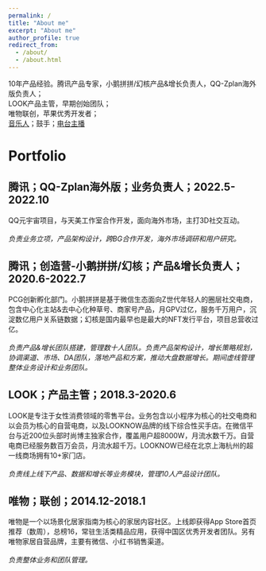 ```yaml
---
permalink: /
title: "About me"
excerpt: "About me"
author_profile: true
redirect_from: 
  - /about/
  - /about.html
---
```


10年产品经验。腾讯产品专家，小鹅拼拼/幻核产品&增长负责人，QQ-Zplan海外版负责人；<br> LOOK产品主管，早期创始团队；<br>唯物联创，苹果优秀开发者；<br>[音乐人](http://163cn.tv/9lZXi2 )；⿎⼿；[电台主播](https://www.xiaoyuzhoufm.com/podcast/5e8179dc418a84a046aeebf1)

Portfolio
======

腾讯；QQ-Zplan海外版；业务负责人；2022.5-2022.10
------
QQ元宇宙项目，与天美工作室合作开发，面向海外市场，主打3D社交互动。<br><br>
*负责业务立项，产品架构设计，跨BG合作开发，海外市场调研和用户研究。*

腾讯；创造营-小鹅拼拼/幻核；产品&增长负责人；2020.6-2022.7
------
PCG创新孵化部门。小鹅拼拼是基于微信生态面向Z世代年轻人的圈层社交电商，包含中心化主站&去中心化种草号、商家号产品，月GPV过亿，服务千万用户，沉淀数亿用户关系链数据；幻核是国内最早也是最大的NFT发行平台，项目总营收过亿。<br><br>
*负责产品&增长团队搭建，管理数十人团队。负责产品架构设计，增长策略规划，协调渠道、市场、DA团队，落地产品和方案，推动大盘数据增长。期间虚线管理整体业务设计和业务团队。*

LOOK；产品主管；2018.3-2020.6
------
LOOK是专注于⼥性消费领域的零售平台。业务包含以⼩程序为核⼼的社交电商和以会员为核⼼的⾃营电商，以及LOOKNOW品牌的线下综合性买手店。在微信平台与近200位头部时尚博主独家合作，覆盖⽤户超8000W，⽉流⽔数千万。⾃营电商已经服务数百万会员，⽉流⽔超千万。LOOKNOW已经在北京上海杭州的超⼀线商场拥有10+家⻔店。<br><br>
*负责线上线下产品、数据和增⻓等业务模块，管理10⼈产品设计团队。*

唯物；联创；2014.12-2018.1
------
唯物是⼀个以场景化居家指南为核⼼的家居内容社区。上线即获得App Store⾸⻚推荐（数周），总榜16，常驻⽣活类精品应⽤，获得中国区优秀开发者团队。另有唯物家居自营品牌，主要有微信、小红书销售渠道。<br><br>
*负责整体业务和团队管理。*

